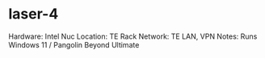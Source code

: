 # laser-4

Hardware: Intel Nuc
Location: TE Rack
Network: TE LAN, VPN
Notes: Runs Windows 11 / Pangolin Beyond Ultimate